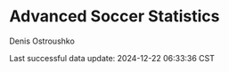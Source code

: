 # Advanced Soccer Statistics
Denis Ostroushko

<!-- gfm -->

Last successful data update: 2024-12-22 06:33:36 CST
